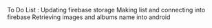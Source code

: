 To Do List : 
Updating firebase storage
Making list and connecting into firebase
Retrieving images and albums name into android
